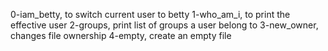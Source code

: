 0-iam_betty, to switch current user to betty
1-who_am_i, to print the effective user
2-groups, print list of groups a user belong to
3-new_owner, changes file ownership
4-empty, create an empty file
